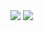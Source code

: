 <img src="https://capsule-render.vercel.app/api?type=rounded&color=0:23403D,100:F2F2F2&height=150&section=header&text=Welcome%20&fontSize=50&fontColor=white" />
<img src="https://capsule-render.vercel.app/api?type=venom&color=BA8FBF&height=300&section=header&text=hyewon's%20gitHub&fontSize=90" />
